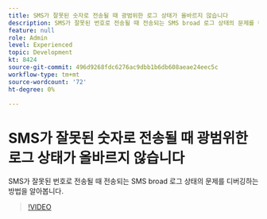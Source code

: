 ```yaml
---
title: SMS가 잘못된 숫자로 전송될 때 광범위한 로그 상태가 올바르지 않습니다
description: SMS가 잘못된 번호로 전송될 때 전송되는 SMS broad 로그 상태의 문제를 디버깅하는 방법을 알아봅니다.
feature: null
role: Admin
level: Experienced
topic: Development
kt: 8424
source-git-commit: 496d9268fdc6276ac9dbb1b6db608aeae24eec5c
workflow-type: tm+mt
source-wordcount: '72'
ht-degree: 0%

---
```



# SMS가 잘못된 숫자로 전송될 때 광범위한 로그 상태가 올바르지 않습니다

SMS가 잘못된 번호로 전송될 때 전송되는 SMS broad 로그 상태의 문제를 디버깅하는 방법을 알아봅니다.

>[!VIDEO](https://video.tv.adobe.com/v/335980?quality=12)
